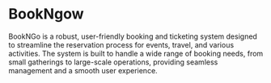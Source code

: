 # BookNgow
BookNGo is a robust, user-friendly booking and ticketing system designed to streamline the reservation process for events, travel, and various activities. The system is built to handle a wide range of booking needs, from small gatherings to large-scale operations, providing seamless management and a smooth user experience.

